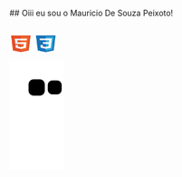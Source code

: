 <div align="left">
<br>
 
 </div>
  <div> 
  ## Oiii eu sou o Mauricio De Souza Peixoto!

  <a img src = "https://img.shields.io/badge/Instagram-E4405F?style=for-the-badge&logo=instagram&logoColor=white" href="https://www.instagram.com/mauriciosouzzapeixoto/" target="_blank"></a>
  <a img src = "https://img.shields.io/badge/LinkedIn-0077B5?style=for-the-badge&logo=linkedin&logoColor=white" href="https://www.linkedin.com/in/mauricio-de-souza-peixoto/" target="_blank"></a>
  <a img src = "https://img.shields.io/badge/Gmail-D14836?style=for-the-badge&logo=gmail&logoColor=white" href="https://www.gmail.com/mauriciosouzzapeixoto@gmail.com/" target="_blank"></a>
  <a img src = "https://img.shields.io/badge/LinkedIn-0077B5?style=for-the-badge&logo=linkedin&logoColor=white"></a>
</div>
  

<div style = "display: inline_block"> <br>
   <img align="center" alt="Rafa-HTML" height="30" width="40" src="https://raw.githubusercontent.com/devicons/devicon/master/icons/html5/html5-original.svg">
  <img align="center" alt="Rafa-CSS" height="30" width="40" src="https://raw.githubusercontent.com/devicons/devicon/master/icons/css3/css3-original.svg">
  <!--
  <img align="center" alt="Rafa-Js" height="30" width="40" src="https://raw.githubusercontent.com/devicons/devicon/master/icons/javascript/javascript-plain.svg">
  <img align="center" alt="Rafa-Ts" height="30" width="40" src="https://raw.githubusercontent.com/devicons/devicon/master/icons/typescript/typescript-plain.svg">
  <img align="center" alt="Rafa-React" height="30" width="40" src="https://raw.githubusercontent.com/devicons/devicon/master/icons/react/react-original.svg">
  <img align="center" alt="Rafa-Python" height="30" width="40" src="https://raw.githubusercontent.com/devicons/devicon/master/icons/python/python-original.svg">
  <img align="center" alt="Rafa-Csharp" height="30" width="40" src="https://raw.githubusercontent.com/devicons/devicon/master/icons/csharp/csharp-original.svg">
-->
</div>
  
  ![Snake animation](https://github.com/rafaballerini/rafaballerini/blob/output/github-contribution-grid-snake.svg)
 
  ##

